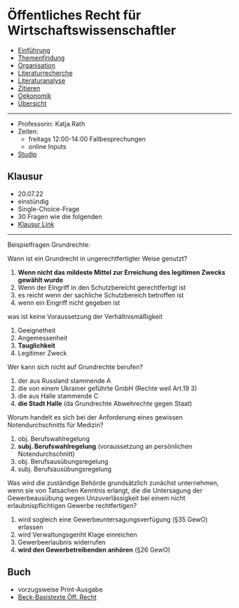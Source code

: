 # Öffentliches Recht für Wirtschaftswissenschaftler

- [Einführung](VL_WissArbeit/2022-04-14-Einführung.md)
- [Themenfindung](VL_WissArbeit/2022-04-22-Themenfindung.md)
- [Organisation](VL_WissArbeit/2022-05-01-Organisation.md)
- [Literaturrecherche](VL_WissArbeit/2022-05-10-Literaturrecherche.md)
- [Literaturanalyse](VL_WissArbeit/2022-05-20-Literaturanalyse.md)
- [Zitieren](VL_WissArbeit/2022-05-23-Zitieren.md)
- [Oekonomik](VL_WissArbeit/2022-05-30-Oekonomik.md)
- [Übersicht](VL_WissArbeit/README.md)

---

- Professorin: Katja Rath
- Zeiten:
	- freitags 12:00-14:00 Fallbesprechungen
	- online Inputs 
- [Studip](https://studip.uni-halle.de/dispatch.php/course/details?sem_id=aa32e8f8b04104e6b8ab07bf07a2f897)



## Klausur

- 20.07.22
- einstündig
- Single-Choice-Frage
- 30 Fragen wie die folgenden
- [Klausur Link](https://exam.itz.uni-halle.de/login.php?target=crs_15770&client_id=exam&auth_stat=)

---

Beispielfragen Grundrechte:

Wann ist ein Grundrecht in ungerechtfertigter Weise genutzt?

1. **Wenn nicht das mildeste Mittel zur Erreichung des legitimen Zwecks gewählt wurde**
2. Wenn der EIngriff in den Schutzbereicht gerechtfertigt ist
3. es reicht wenn der sachliche Schutzbereich betroffen ist
4. wenn ein Eingriff nicht gegeben ist

was ist keine Voraussetzung der Verhältnismäßigkeit

1. Geeignetheit
2. Angemessenheit
3. **Tauglichkeit**
4. Legitimer Zweck

Wer kann sich nicht auf Grundrechte berufen?

1. der aus Russland stammende A
2. die von einem Ukrainer geführte GmbH (Rechte weil Art.19 3)
3. die aus Halle stammende C
4. **die Stadt Halle** (da Grundrechte Abwehrechte gegen Staat)

Worum handelt es sich bei der Anforderung eines gewissen Notendurchschnitts für Medizin?

1. obj. Berufswahlregelung
2. **subj. Berufswahlregelung** (voraussetzung an persönlichen Notendurchschnitt)
3. obj. Berufsausübungsregelung
4. subj. Berufsausübungsregelung

Was wird die zuständige Behörde grundsätzlich zunächst unternehmen, wenn sie von Tatsachen Kenntnis erlangt, die die Untersagung der Gewerbeausübung wegen Unzuverlässigkeit bei einem nicht erlaubnispflichtigen Gewerbe rechtfertigen?

1. wird sogleich eine Gewerbeuntersagungsverfügung (§35 GewO) erlassen
2. wird Verwaltungsgeriht Klage einreichen
3. Gewerbeerlaubnis widerrufen
4. **wird den Gewerbetreibenden anhören** (§26 GewO)

## Buch

- vorzugsweise Print-Ausgabe
- [Beck-Basistexte Öff. Recht](https://www.thalia.de/shop/home/artikeldetails/A1061894962)
